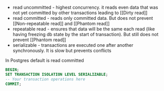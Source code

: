 
- read uncommitted - highest concurrency. it reads even data that was not yet committed by other transactions leading to [[Dirty read]]
- read committed  - reads only committed data. But does not prevent [[Non-repeatable read]] and [[Phantom read]]
- repeatable read - ensures that data will be the same each read (like having freezing db state by the start of transaction). But still does not prevent [[Phantom read]]
- serializable - transactions are executed one after another synchronously. It is slow but prevents conflicts

In Postgres default is read committed 

```sql
BEGIN;
SET TRANSACTION ISOLATION LEVEL SERIALIZABLE;
-- Your transaction operations here
COMMIT;
```